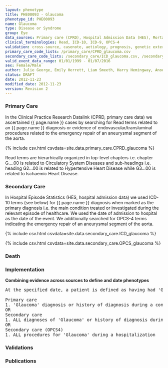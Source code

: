 ```yaml
---
layout: phenotype
title: PHE00093 - Glaucoma
phenotype_id: PHE00093
name: Glaucoma
type: Disease or Syndrome
group: Eye
data_sources: Primary care (CPRD), Hospital Admission Data (HES), Mortality Data (ONS)
clinical_terminologies: Read, ICD-10, ICD-9, OPCS-4
validation: cross-source, casenote, aetiology, prognosis, genetic external
primary_care_code_lists: /primary_care/CPRD_glaucoma.csv
secondary_care_code_lists: /secondary_care/ICD_glaucoma.csv, /secondary_care/OPCS_glaucoma.csv
valid_event_data_range: 01/01/1999 - 01/07/2016
sex: Female/Male
author: Julie George, Emily Herrett, Liam Smeeth, Harry Hemingway, Anoop Shah, Spiros Denaxas
status: DRAFT
date: 2012-11-23
modified_date: 2012-11-23
version: Revision 2
---
```


### Primary Care

In the Clinical Practice Research Datalink (CPRD, primary care data) we ascertained {{ page.name }} cases by searching for Read terms related to an {{ page.name }} diagnosis or evidence of endovascular/transluminal procedures related to the emergency repair of an aneurysmal segment of the aorta.

{% include csv.html csvdata=site.data.primary_care.CPRD_glaucoma %}

Read terms are hierarhically organized in top-level chapters i.e. chapter G....00 is related to Circulatory System Diseases and sub-headings i.e. heading G2...00 is related to Hypertensive Heart Disease while G3...00 is related to Ischaemic Heart Disease.

### Secondary Care

In Hospital Episode Statistics (HES, hospital admission data) we used ICD-10 terms (see below) for {{ page.name }} diagnosis when marked as the primary diagnosis i.e. the main condition treated or investigated during the relevant episode of healthcare. We used the date of admission to hospital as the date of the event. We additionally searched for OPCS-4 terms indicating the emergency repair of an aneurysmal segment of the aorta.

{% include csv.html csvdata=site.data.secondary_care.ICD_glaucoma %}

{% include csv.html csvdata=site.data.secondary_care.OPCS_glaucoma %}


### Death

### Implementation

**Combining evidence across sources to define and date phenotypes**

<pre>
At the specified date, a patient is defined as having had 'Glaucoma' IF they meet the criteria for any of the following on or before the specified date. The earliest date on which the individual meets any of the following criteria on or before the specified date is defined as the first event date:

Primary care
1. 'Glaucoma' diagnosis or history of diagnosis during a consultation 
OR
Secondary care
1. ALL diagnoses of 'Glaucoma' or history of diagnosis during a hospitalization
OR
Secondary care (OPCS4)
1. ALL procedures for 'Glaucoma' during a hospitalization
</pre>

### Validations

### Publications

